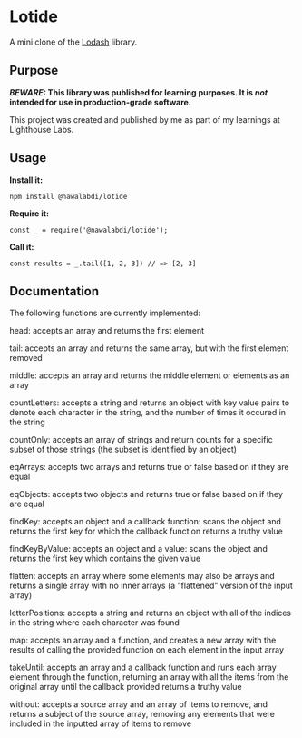 # Lotide

A mini clone of the [Lodash](https://lodash.com) library.

## Purpose

**_BEWARE:_ This library was published for learning purposes. It is _not_ intended for use in production-grade software.**

This project was created and published by me as part of my learnings at Lighthouse Labs. 

## Usage

**Install it:**

`npm install @nawalabdi/lotide`

**Require it:**

`const _ = require('@nawalabdi/lotide');`

**Call it:**

`const results = _.tail([1, 2, 3]) // => [2, 3]`

## Documentation

The following functions are currently implemented:

head: accepts an array and returns the first element

tail: accepts an array and returns the same array, but with the first element removed

middle: accepts an array and returns the middle element or elements as an array

countLetters: accepts a string and returns an object with key value pairs to denote each character in the string, and the number of times it occured in the string

countOnly: accepts an array of strings and return counts for a specific subset of those strings (the subset is identified by an object)

eqArrays: accepts two arrays and returns true or false based on if they are equal

eqObjects: accepts two objects and returns true or false based on if they are equal

findKey: accepts an object and a callback function: scans the object and returns the first key for which the callback function returns a truthy value

findKeyByValue: accepts an object and a value: scans the object and returns the first key which contains the given value

flatten: accepts an array where some elements may also be arrays and returns a single array with no inner arrays (a "flattened" version of the input array)

letterPositions: accepts a string and returns an object with all of the indices in the string where each character was found

map: accepts an array and a function, and creates a new array with the results of calling the provided function on each element in the input array

takeUntil: accepts an array and a callback function and runs each array element through the function, returning an array with all the items from the original array 
until the callback provided returns a truthy value


without: accepts a source array and an array of items to remove, and returns a subject of the source array, removing any elements that were included in the inputted array of items to remove
